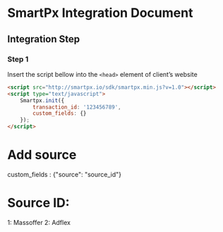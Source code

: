 # SmartPx Integration Document 

## Integration Step 
### Step 1
Insert the script bellow into the `<head>` element of client’s website
```html
<script src="http://smartpx.io/sdk/smartpx.min.js?v=1.0"></script>
<script type="text/javascript">
	Smartpx.init({
		transaction_id: '123456789',
		custom_fields: {}
	});
</script>
```
# Add source
custom_fields : {"source": "source_id"}

# Source ID:
1: Massoffer
2: Adflex
